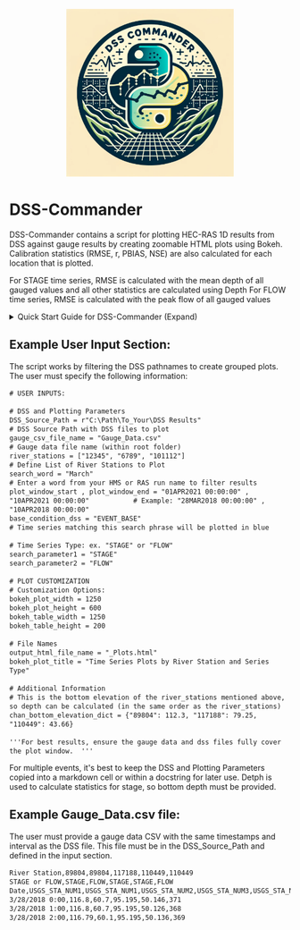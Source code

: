 <p align="center">
 <img src="../misc/DSS-Commander.png" width="300">
</p>


# DSS-Commander

DSS-Commander contains a script for plotting HEC-RAS 1D results from DSS against gauge results by creating zoomable HTML plots using Bokeh. Calibration statistics (RMSE, r, PBIAS, NSE) are also calculated for each location that is plotted.

For STAGE time series, RMSE is calculated with the mean depth of all gauged values and all other statistics are calculated using Depth
For FLOW time series, RMSE is calculated with the peak flow of all gauged values



<details>
<summary>Quick Start Guide for DSS-Commander (Expand)</summary>

*Quick Start Guide in PDF Format with screenshots: 
https://github.com/billk-FM/HEC-Commander/blob/main/Quick%20Start%20Guide%20for%20HEC-Commander.pdf

#

**Install Python using Anaconda Navigator**   
Download via **https://www.anaconda.com/**

Then, create a Python 3.11 Environment:

1. Open Anaconda Navigator  
2. Environments > Create   
3. Create Python 3.11 Environment  
4. Open a Terminal in the new environment  
5. Install Required Dependencies with this command:  


#
**Install Visual Studio Code (VSCode) + Jupyter and Python Extensions**   
Download via **https://code.visualstudio.com/Download**  

After installing, Install the following Visual Studio Code Extensions (Ctrl+Shift+X):

- Jupyer  
- Python   
- Python Environment Manager

</details>


## Example User Input Section:

The script works by filtering the DSS pathnames to create grouped plots.  The user must specify the following information:

```
# USER INPUTS: 

# DSS and Plotting Parameters
DSS_Source_Path = r"C:\Path\To_Your\DSS Results"                                            # DSS Source Path with DSS files to plot   
gauge_csv_file_name = "Gauge_Data.csv"                                                      # Gauge data file name (within root folder)     
river_stations = ["12345", "6789", "101112"]                                                # Define List of River Stations to Plot
search_word = "March"                                                                       # Enter a word from your HMS or RAS run name to filter results
plot_window_start , plot_window_end = "01APR2021 00:00:00" , "10APR2021 00:00:00"           # Example: "28MAR2018 00:00:00" , "10APR2018 00:00:00"   
base_condition_dss = "EVENT_BASE"                                                           # Time series matching this search phrase will be plotted in blue

# Time Series Type: ex. "STAGE" or "FLOW"
search_parameter1 = "STAGE"
search_parameter2 = "FLOW"

# PLOT CUSTOMIZATION
# Customization Options:
bokeh_plot_width = 1250
bokeh_plot_height = 600
bokeh_table_width = 1250
bokeh_table_height = 200

# File Names
output_html_file_name = "_Plots.html"
bokeh_plot_title = "Time Series Plots by River Station and Series Type"

# Additional Information 
# This is the bottom elevation of the river_stations mentioned above, so depth can be calculated (in the same order as the river_stations)
chan_bottom_elevation_dict = {"89804": 112.3, "117188": 79.25, "110449": 43.66}

'''For best results, ensure the gauge data and dss files fully cover the plot window.  '''
```

For multiple events, it's best to keep the DSS and Plotting Parameters copied into a markdown cell or within a docstring for later use.  Detph is used to calculate statistics for stage, so bottom depth must be provided.  



## Example Gauge_Data.csv file:

The user must provide a gauge data CSV with the same timestamps and interval as the DSS file.  This file must be in the DSS_Source_Path and defined in the input section.

```Example Gauge Data CSV File:
River Station,89804,89804,117188,110449,110449
STAGE or FLOW,STAGE,FLOW,STAGE,STAGE,FLOW
Date,USGS_STA_NUM1,USGS_STA_NUM1,USGS_STA_NUM2,USGS_STA_NUM3,USGS_STA_NUM3
3/28/2018 0:00,116.8,60.7,95.195,50.146,371
3/28/2018 1:00,116.8,60.7,95.195,50.126,368
3/28/2018 2:00,116.79,60.1,95.195,50.136,369
```


